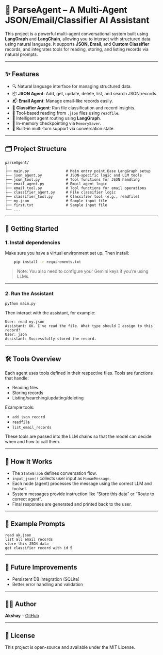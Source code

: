 # 🧠 ParseAgent – A Multi-Agent JSON/Email/Classifier AI Assistant

This project is a powerful multi-agent conversational system built using **LangGraph** and **LangChain**, allowing you to interact with structured data using natural language. It supports **JSON, Email**, and **Custom Classifier** records, and integrates tools for reading,  storing, and listing records via natural prompts.

---

## ✨ Features

- 🔍 Natural language interface for managing structured data.
- 📦 **JSON Agent**: Add, get, update, delete, list, and search JSON records.
- 📬 **Email Agent**: Manage email-like records easily.
- 🧾 **Classifier Agent**: Run file classification and record insights.
- 📂 Tool-based reading from `.json` files using `readfile`.
- 🔁 Intelligent agent routing using **LangGraph**.
- 💾 In-memory checkpointing via `MemorySaver`.
- 🤖 Built-in multi-turn support via conversation state.

---

## 🗂️ Project Structure

```
parseAgent/
│
├── main.py                 # Main entry point,Base LangGraph setup
├── json_agent.py           # JSON-specific logic and LLM tools
├── json_tool.py            # Tool functions for JSON handling
├── email_agent.py          # Email agent logic
├── email_tool.py           # Tool functions for email operations
├── classifier_agent.py     # File classifier logic
├── classifier_tool.py      # Classifier tool (e.g., readfile)
├── my.json                 # Sample input file
├── first.txt               # Sample input file
└── ...
```

---

## 🚀 Getting Started

### 1. Install dependencies

Make sure you have a virtual environment set up. Then install:

```bash
    pip install -r requirements.txt
```

> Note: You also need to configure your Gemini keys if you're using LLMs.

---

### 2. Run the Assistant

```bash
python main.py
```

Then interact with the assistant, for example:

```text
User: read my.json
Assistant: OK. I’ve read the file. What type should I assign to this record?
User: json
Assistant: Successfully stored the record.
```

---

## 🛠 Tools Overview

Each agent uses tools defined in their respective files. Tools are functions that handle:

- Reading files
- Storing records
- Listing/searching/updating/deleting

Example tools:
- `add_json_record`
- `readfile`
- `list_email_records`

These tools are passed into the LLM chains so that the model can decide when and how to call them.

---

## 🔧 How It Works

- The `StateGraph` defines conversation flow.
- `input_json()` collects user input as `HumanMessage`.
- Each node (agent) processes the message using the correct LLM and toolset.
- System messages provide instruction like “Store this data” or “Route to correct agent”.
- Final responses are generated and printed back to the user.

---

## 🧪 Example Prompts

```text
read ak.json
list all email records
store this JSON data
get classifier record with id 5
```

---

## 🧠 Future Improvements

- Persistent DB integration (SQLite)
- Better error handling and validation

---

## 🧑‍💻 Author

**Akshay** – [GitHub](https://github.com/Akshay3237)

---

## 📜 License

This project is open-source and available under the MIT License.
